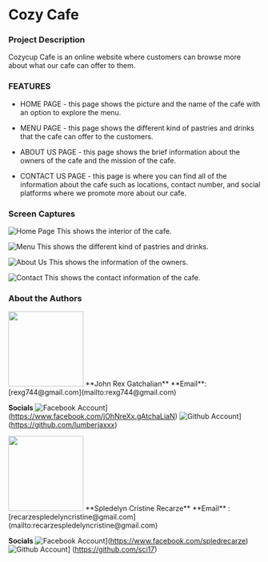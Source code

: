 
# Cozy Cafe
### Project Description
Cozycup Cafe is an online website where customers can browse more about what our cafe can offer to them.

### FEATURES

* HOME PAGE - this page shows the picture and the name of the cafe with an option to explore the menu. 

* MENU PAGE - this page shows the different kind of pastries and drinks that the cafe can offer to the customers. 

* ABOUT US PAGE - this page shows the brief information about the owners of the cafe and the mission of the cafe. 

* CONTACT US PAGE - this page is where you can find all of the information about the cafe such as locations, contact number, and social platforms where we promote more about our cafe.

### Screen Captures

![Home Page](images/home.png)
This shows the interior of the cafe.

![Menu](images/menu.png)
This shows the different kind of pastries and drinks. 

![About Us](images/about.png)
This shows the information of the owners. 

![Contact](images/contact.png)
This shows the contact information of the cafe. 

### About the Authors 
<img src="rex.png" width="150" style border-radius = "50%">
**John Rex Gatchalian**
**Email**: [rexg744@gmail.com](mailto:rexg744@gmail.com)

**Socials**
![Facebook Account]([https://github.com/gauravghongde/social-icons/blob/master/fb.png 'Facebook Account')](https://www.facebook.com/jOhNreXx.gAtchaLiaN)
![Github Account]([https://github.com/gauravghongde/social-icons/blob/master/github.png 'Github Account')] (https://github.com/lumberjaxxx)

<img src="speld.png" width="150" style border-radius = "50%">
**Spledelyn Cristine Recarze**
**Email** : [recarzespledelyncristine@gmail.com](mailto:recarzespledelyncristine@gmail.com)

**Socials**
![Facebook Account]([https://github.com/gauravghongde/social-icons/blob/master/fb.png 'Facebook Account')](https://www.facebook.com/spledrecarze)
![Github Account]([https://github.com/gauravghongde/social-icons/blob/master/github.png 'Github Account')] (https://github.com/sci17)

